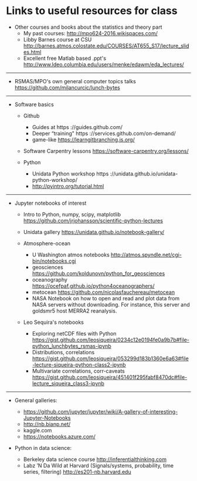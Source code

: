 # Links to useful resources for class 

* Other courses and books about the statistics and theory part
  * My past courses: http://mpo624-2016.wikispaces.com/
  * Libby Barnes course at CSU http://barnes.atmos.colostate.edu/COURSES/AT655_S17/lecture_slides.html
  * Excellent free Matlab based .ppt's http://www.ldeo.columbia.edu/users/menke/edawm/eda_lectures/ 
  
--------------
* RSMAS/MPO's own general computer topics talks https://github.com/milancurcic/lunch-bytes

--------------
* Software basics
  * Github 
    * Guides at https ://guides.github.com/
    * Deeper “training" https ://services.github.com/on-demand/
    * game-like https://learngitbranching.js.org/

  * Software Carpentry lessons https://software-carpentry.org/lessons/

  * Python
    * Unidata Python workshop https ://unidata.github.io/unidata-python-workshop/
    * http://pyintro.org/tutorial.html
    
---------------
* Jupyter notebooks of interest
  * Intro to Python, numpy, scipy, matplotlib https://github.com/jrjohansson/scientific-python-lectures 
  
  * Unidata gallery https://unidata.github.io/notebook-gallery/

  * Atmosphere-ocean
    * U Washington atmos notebooks http://atmos.spyndle.net/cgi-bin/notebooks.cgi
    * geosciences https://github.com/koldunovn/python_for_geosciences
    * oceanography https://ocefpaf.github.io/python4oceanographers/
    * metocean https://github.com/nicolasfauchereau/metocean
    * NASA Notebook on how to open and read and plot data from NASA servers without downloading. For instance, this server and goldsmr5 host MERRA2 reanalysis.

  * Leo Sequira's notebooks 
    * Exploring netCDF files with Python https://gist.github.com/leosiqueira/0234c12e0194fe0a9b7b#file-python_lunchbytes_rsmas-ipynb
    * Distributions, correlations https://gist.github.com/leosiqueira/053299d183b1360e6a63#file-lecture-siqueira-python-class2-ipynb
    * Multivariate correlations, corr-caveats https://gist.github.com/leosiqueira/451401f295fabf8470dc#file-lecture_siqueira_class3-ipynb
    
-------------------
  * General galleries: 
    * https://github.com/jupyter/jupyter/wiki/A-gallery-of-interesting-Jupyter-Notebooks
    * http://nb.bianp.net/
    * kaggle.com 
    * https://notebooks.azure.com/
    
  * Python in data science: 
    * Berkeley data science course http://inferentialthinking.com
    * Labz ’N Da Wild at Harvard (Signals/systems, probability, time series, filtering) http://es201-nb.harvard.edu


